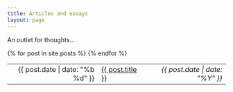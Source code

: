 ```yaml
---
title: Articles and essays
layout: page
---
```


An outlet for thoughts...

<table style="width: 100%">
  {% for post in site.posts %}
    <tr>
      <td style="text-align: right;">{{ post.date | date: "%b %d" }}</td>
      <td style="text-align: left;"><a href="{{ post.url }}">{{ post.title }}</a></td>
      <td style="text-align: right;"><em>{{ post.date | date: "%Y" }}</em></td>
    </tr>
  {% endfor %}
</table>
